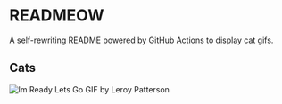 # READMEOW

A self-rewriting README powered by GitHub Actions to display cat gifs.

## Cats

![Im Ready Lets Go GIF by Leroy Patterson](https://media3.giphy.com/media/CjmvTCZf2U3p09Cn0h/200.gif?cid=9acd02dalooku7vh0tps8b69oslmn2d938bam00nz2e76pwf&ep=v1_gifs_search&rid=200.gif&ct=g)
